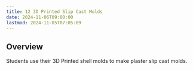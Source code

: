 ```yaml
---
title: 12 3D Printed Slip Cast Molds
date: 2024-11-06T09:00:00
lastmod: 2024-11-05T07:05:09
---
```


## Overview

Students use their 3D Printed shell molds to make plaster slip cast molds.
